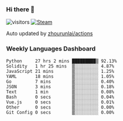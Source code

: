 ### Hi there 👋

![visitors](https://visitor-badge.glitch.me/badge?page_id=zhourunlai)
[![Steam](https://img.shields.io/badge/dynamic/json?label=Steam&query=%24.data.totalSubs&url=https%3A%2F%2Fapi.spencerwoo.com%2Fsubstats%2F%3Fsource%3DsteamGames%26queryKey%3D76561198285156854&suffix=%20Games&logo=steam&labelColor=134375&color=0b1a37&longCache=true)](http://steamcommunity.com/profiles/76561198285156854)

Auto updated by <a href="https://github.com/zhourunlai/zhourunlai/actions" target="_blank">zhourunlai/actions</a>

### Weekly Languages Dashboard

<!--PART:wakatime-->
```text
Python     27 hrs 2 mins █████████▒ 92.13%
Solidity   1 hr 25 mins  ▒░░░░░░░░░ 4.87%
JavaScript 21 mins       ▒░░░░░░░░░ 1.25%
YAML       18 mins       ▒░░░░░░░░░ 1.05%
Go         7 mins        ▒░░░░░░░░░ 0.40%
JSON       3 mins        ▒░░░░░░░░░ 0.18%
Text       1 min         ▒░░░░░░░░░ 0.08%
Bash       0 secs        ▒░░░░░░░░░ 0.04%
Vue.js     0 secs        ▒░░░░░░░░░ 0.01%
Other      0 secs        ▒░░░░░░░░░ 0.00%
Git Config 0 secs        ▒░░░░░░░░░ 0.00%
```
<!--PART:wakatime-->
